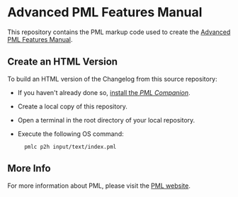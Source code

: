 # Advanced PML Features Manual

This repository contains the PML markup code used to create the [Advanced PML Features Manual].

## Create an HTML Version

To build an HTML version of the Changelog from this source repository:

- If you haven't already done so, [install the _PML Companion_].
- Create a local copy of this repository.
- Open a terminal in the root directory of your local repository.
- Execute the following OS command:

        pmlc p2h input/text/index.pml


## More Info

For more information about PML, please visit the [PML website].

<!-----------------------------------------------------------------------------
                               REFERENCE LINKS
------------------------------------------------------------------------------>

[PML website]: https://www.pml-lang.dev "Visit the PML website"
[Advanced PML Features Manual]: https://www.pml-lang.dev/docs/advanced_features/index.html "View the online Advanced PML Features Manual"
[install the _PML Companion_]: https://www.pml-lang.dev/downloads/install.html "Go to PMLC download page"

<!-- EOF -->
